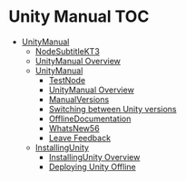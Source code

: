 Unity Manual TOC
================

 - [UnityManual]()
	 - [NodeSubtitleKT3](NodeSubtitleKT3.md)
	 - [UnityManual Overview](UnityManualaa.md)
	 - [UnityManual]()
		 - [TestNode](TestNode.md)
		 - [UnityManual Overview](UnityManual_1.md)
		 - [ManualVersions](ManualVersions.md)
		 - [Switching between Unity versions](SwitchingDocumentationVersions.md)
		 - [OfflineDocumentation](OfflineDocumentation.md)
		 - [WhatsNew56](WhatsNew56.md)
		 - [Leave Feedback](LeaveFeedback.md)
	 - [InstallingUnity]()
		 - [InstallingUnity Overview](InstallingUnity.md)
		 - [Deploying Unity Offline](DeployingUnityOffline.md)

